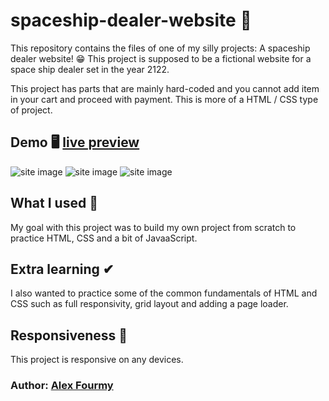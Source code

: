 # spaceship-dealer-website 🚀

This repository contains the files of one of my silly projects: A spaceship dealer website! 😁 This project is supposed to be a fictional website for a space ship dealer set in the year 2122.

This project has parts that are mainly hard-coded and you cannot add item in your cart and proceed with payment. This is more of a HTML / CSS type of project.


## Demo 🖥 [live preview](https://a4my.github.io/spaceship-dealer-website/)

![site image](https://i.imgur.com/NMcLppw.jpg)
![site image](https://i.imgur.com/nGcfKN1.jpg)
![site image](https://i.imgur.com/qGzlzbq.jpg)

## What I used 🔨
My goal with this project was to build my own project from scratch to practice HTML, CSS and a bit of JavaaScript.

## Extra learning ✔
I also wanted to practice some of the common fundamentals of HTML and CSS such as full responsivity, grid layout and adding a page loader.

## Responsiveness 📱
This project is responsive on any devices.

### Author: [Alex Fourmy](https://www.linkedin.com/in/alex-fourmy/)
